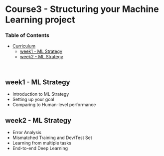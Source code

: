 # Course3 - Structuring your Machine Learning project

### Table of Contents

- [Curriculum](#curriculum)
  - [week1 - ML Strategy](#week1---ml-strategy)
  - [week2 - ML Strategy](#week2---ml-strategy)
<br/>

## week1 - ML Strategy
- Introduction to ML Strategy
- Setting up your goal
- Comparing to Human-level performance

## week2 -  ML Strategy
- Error Analysis
- Mismatched Training and Dev/Test Set
- Learning from multiple tasks
- End-to-end Deep Learning
<!--stackedit_data:
eyJoaXN0b3J5IjpbLTkzODcwNTM4N119
-->